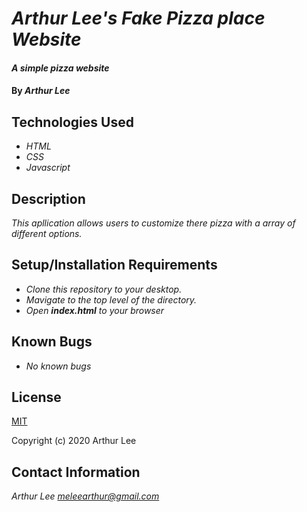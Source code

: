 # _Arthur Lee's Fake Pizza place Website_

#### _A simple pizza website_

#### By _**Arthur Lee**_


## Technologies Used

* _HTML_
* _CSS_
* _Javascript_

## Description

_This apllication allows users to customize there pizza with a array of different options._

## Setup/Installation Requirements

* _Clone this repository to your desktop._
* _Mavigate to the top level of the directory._
* _Open **index.html** to your browser_


## Known Bugs

* _No known bugs_

## License

[MIT](https://en.wikipedia.org/wiki/MIT_License)
 
 Copyright (c) 2020 Arthur Lee

## Contact Information

_Arthur Lee [meleearthur@gmail.com](meleearthur@gmail.com)_
